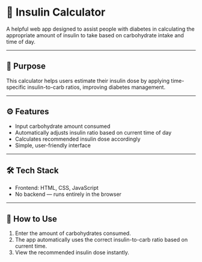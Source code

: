 # 💉 Insulin Calculator

A helpful web app designed to assist people with diabetes in calculating the appropriate amount of insulin to take based on carbohydrate intake and time of day.

---

## 🎯 Purpose

This calculator helps users estimate their insulin dose by applying time-specific insulin-to-carb ratios, improving diabetes management.

---

## ⚙️ Features

- Input carbohydrate amount consumed
- Automatically adjusts insulin ratio based on current time of day
- Calculates recommended insulin dose accordingly
- Simple, user-friendly interface

---

## 🛠 Tech Stack

- Frontend: HTML, CSS, JavaScript  
- No backend — runs entirely in the browser

---

## 🚀 How to Use

1. Enter the amount of carbohydrates consumed.  
2. The app automatically uses the correct insulin-to-carb ratio based on current time.  
3. View the recommended insulin dose instantly.
